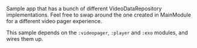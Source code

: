 Sample app that has a bunch of different VideoDataRepository implementations. Feel free to swap
around the one created in MainModule for a different video pager experience.

This sample depends on the `:videopager`, `:player` and `:exo` modules, and wires them up.
